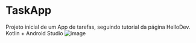 # TaskApp
Projeto inicial de um App de tarefas, seguindo tutorial da página HelloDev. Kotlin + Android Studio
![image](https://user-images.githubusercontent.com/13179667/234021627-a572d968-093a-45de-acda-2fe22875ecd4.png)
